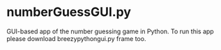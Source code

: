# numberGuessGUI.py
GUI-based app of the number guessing game in Python. To run this app please download breezypythongui.py frame too.
